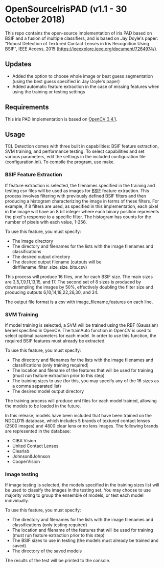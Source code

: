 # OpenSourceIrisPAD (v1.1 - 30 October 2018)


This repo contains the open-source implementation of iris PAD based on BSIF and a fusion of multiple classifiers, and is based on Jay Doyle's paper: "Robust Detection of Textured Contact Lenses in Iris Recognition Using BSIF", IEEE Access, 2015 (https://ieeexplore.ieee.org/document/7264974/).

## Updates

- Added the option to choose whole image or best guess segmentation (using the best guess specified in Jay Doyle's paper)
- Added automatic feature extraction in the case of missing features when using the training or testing settings

## Requirements

This iris PAD implementation is based on [OpenCV 3.4.1](https://opencv.org).

## Usage

TCL Detection comes with three built in capabilities: BSIF feature extraction, SVM training, and performance testing.  To select capabilities and set various parameters, edit the settings in the included configuration file (configuration.ini). To compile the program, use make.


### BSIF Feature Extraction

If feature extraction is selected, the filenames specified in the training and testing csv files will be used as images for [BSIF](http://www.ee.oulu.fi/~jkannala/bsif/bsif.html) feature extraction.  This process involves filtering with previously defined BSIF filters and then producing a histogram characterizing the image in terms of these filters. For example, if 8 filters are used, as specified in this implementation, each pixel in the image will have an 8 bit integer where each binary position represents the pixel's response to a specific filter.  The histogram has counts for the number of pixels with each value, 1-256.

To use this feature, you must specify:
- The image directory
- The directory and filenames for the lists with the image filenames and classifications
- The desired output directory
- The desired output filename (outputs will be dir/filename_filter_size_size_bits.csv)

This process will produce 16 files, one for each BSIF size.  The main sizes are 3,5,7,9,11,13,15, and 17.  The second set of 8 sizes is produced by downsampling the images by 50%, effectively doubling the filter size and producing outputs 6,10,14,18,22,26,30, and 34.

The output file format is a csv with image_filename,features on each line.

### SVM Training

If model training is selected, a SVM will be trained using the RBF (Gaussian) kernel specified in OpenCV.  The trainAuto function in OpenCV is used to select optimal parameters for each model.  In order to use this function, the required BSIF features must already be extracted.

To use this feature, you must specify:
- The directory and filenames for the lists with the image filenames and classifications (only training required)
- The location and filename of the features that will be used for training (must run feature extraction prior to this step)
- The training sizes to use (for this, you may specify any of the 16 sizes as a comma separated list)
- The desired model output directory

The training process will produce xml files for each model trained, allowing the models to be loaded in the future.

In this release, models have been included that have been trained on the NDCLD15 database, which includes 5 brands of textured contact lenses (2500 images) and 4800 clear lens or no lens images. The following brands are represented in the database:
- CIBA Vision
- United Contact Lenses
- Clearlab
- Johnson&Johnson
- CooperVision

### Image testing

If image testing is selected, the models specified in the training sizes list will be used to classify the images in the testing set.  You may choose to use majority voting to group the ensemble of models, or test each model individually.

To use this feature, you must specify:
- The directory and filenames for the lists with the image filenames and classifications (only testing required)
- The location and filename of the features that will be used for training (must run feature extraction prior to this step)
- The BSIF sizes to use in testing (the models must already be trained and saved)
- The directory of the saved models

The results of the test will be printed to the console.
